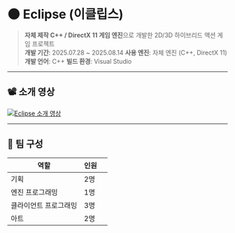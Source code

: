 # 🌑 Eclipse (이클립스)

> **자체 제작 C++ / DirectX 11 게임 엔진**으로 개발한 2D/3D 하이브리드 액션 게임 프로젝트  
> **개발 기간**: 2025.07.28 ~ 2025.08.14
> **사용 엔진**: 자체 엔진 (C++, DirectX 11)
> **개발 언어**: C++
> **빌드 환경**: Visual Studio  


---

## 📽 소개 영상
[![Eclipse 소개 영상](https://img.youtube.com/vi/iwEdFb4ASW8/0.jpg)](https://www.youtube.com/watch?v=iwEdFb4ASW8)

---

## 👥 팀 구성

| 역할 | 인원 ||
|------|------|------|
| 기획 | 2명 |
| 엔진 프로그래밍 | 1명 |
| 클라이언트 프로그래밍 | 3명 |
| 아트 | 2명 |

